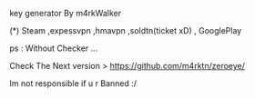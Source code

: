 
key generator By m4rkWalker

(*) Steam ,expessvpn ,hmavpn ,soldtn(ticket xD) , GooglePlay 

ps : Without Checker ... 

Check The Next version > https://github.com/m4rktn/zeroeye/

Im not responsible if u r Banned :/

[Email]: dream0@protnmaiL.com
